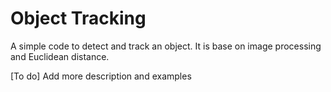 # Object Tracking
A simple code to detect and track an object. It is base on image processing and Euclidean distance. 

[To do] Add more description and examples
